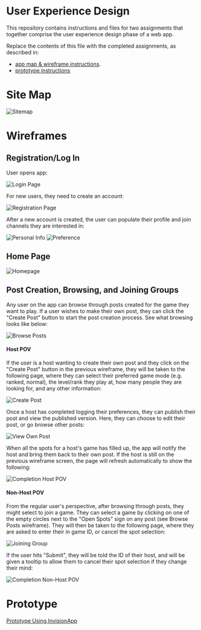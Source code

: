 # User Experience Design

This repository contains instructions and files for two assignments that together comprise the user experience design phase of a web app.

Replace the contents of this file with the completed assignments, as described in:

- [app map & wireframe instructions](instructions-0a-app-map-wireframes.md).
- [prototype instructions](instructions-0b-prototyping.md)

# Site Map

![Sitemap](ux-design/Sitemap.png)

# Wireframes

## Registration/Log In

User opens app:

![Login Page](ux-design/login.png)

For new users, they need to create an account:

![Registration Page](ux-design/signup.png)

After a new account is created, the user can populate their profile and join channels they are interested in:

![Personal Info](ux-design/age.png)
![Preference](ux-design/preference.png)

## Home Page

![Homepage](ux-design/homepage.png)

## Post Creation, Browsing, and Joining Groups

Any user on the app can browse through posts created for the game they want to play. If a user wishes to make their own post, they can click the "Create Post" button to start the post creation process. See what browsing looks like below:

![Browse Posts](ux-design/browse-posts.png)

#### Host POV

If the user is a host wanting to create their own post and they click on the "Create Post" button in the previous wireframe, they will be taken to the following page, where they can select their preferred game mode (e.g. ranked, normal), the level/rank they play at, how many people they are looking for, and any other information:

![Create Post](ux-design/create-post.png)

Once a host has completed logging their preferences, they can publish their post and view the published version. Here, they can choose to edit their post, or go browse other posts:

![View Own Post](ux-design/view-own-post.png)

When all the spots for a host's game has filled up, the app will notify the host and bring them back to their own post. If the host is still on the previous wireframe screen, the page will refresh automatically to show the following:

![Completion Host POV](ux-design/completion-host-pov.png)

#### Non-Host POV

From the regular user's perspective, after browsing through posts, they might select to join a game. They can select a game by clicking on one of the empty circles next to the "Open Spots" sign on any post (see Browse Posts wireframe). They will then be taken to the following page, where they are asked to enter their in game ID, or cancel the spot selection:

![Joining Group](ux-design/after-joining-group.png)

If the user hits "Submit", they will be told the ID of their host, and will be given a tooltip to allow them to cancel their spot selection if they change their mind:

![Completion Non-Host POV](ux-design/journey-completion.png)

# Prototype
[Prototype Using InvisionApp](https://juntaozhu991694.invisionapp.com/console/share/YQJTRS4PNZ9)